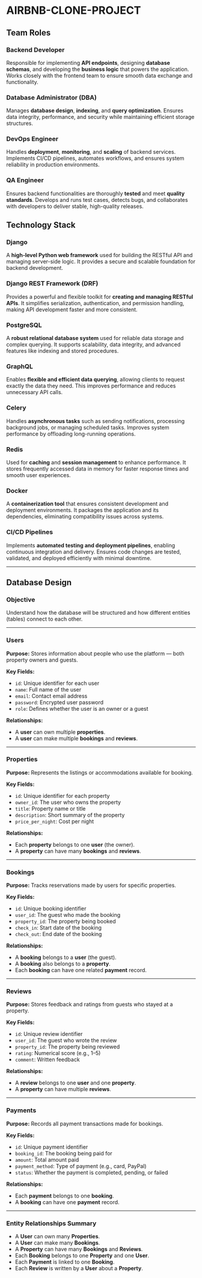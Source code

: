 # AIRBNB-CLONE-PROJECT
## Team Roles 
### Backend Developer  
Responsible for implementing **API endpoints**, designing **database schemas**, and developing the **business logic** that powers the application. Works closely with the frontend team to ensure smooth data exchange and functionality.

### Database Administrator (DBA)  
Manages **database design**, **indexing**, and **query optimization**. Ensures data integrity, performance, and security while maintaining efficient storage structures.

### DevOps Engineer  
Handles **deployment**, **monitoring**, and **scaling** of backend services. Implements CI/CD pipelines, automates workflows, and ensures system reliability in production environments.

### QA Engineer  
Ensures backend functionalities are thoroughly **tested** and meet **quality standards**. Develops and runs test cases, detects bugs, and collaborates with developers to deliver stable, high-quality releases.



##  Technology Stack

###  Django  
A **high-level Python web framework** used for building the RESTful API and managing server-side logic. It provides a secure and scalable foundation for backend development.

### Django REST Framework (DRF)  
Provides a powerful and flexible toolkit for **creating and managing RESTful APIs**. It simplifies serialization, authentication, and permission handling, making API development faster and more consistent.

###  PostgreSQL  
A **robust relational database system** used for reliable data storage and complex querying. It supports scalability, data integrity, and advanced features like indexing and stored procedures.

###  GraphQL  
Enables **flexible and efficient data querying**, allowing clients to request exactly the data they need. This improves performance and reduces unnecessary API calls.

###  Celery  
Handles **asynchronous tasks** such as sending notifications, processing background jobs, or managing scheduled tasks. Improves system performance by offloading long-running operations.

###  Redis  
Used for **caching** and **session management** to enhance performance. It stores frequently accessed data in memory for faster response times and smooth user experiences.

###  Docker  
A **containerization tool** that ensures consistent development and deployment environments. It packages the application and its dependencies, eliminating compatibility issues across systems.

### CI/CD Pipelines  
Implements **automated testing and deployment pipelines**, enabling continuous integration and delivery. Ensures code changes are tested, validated, and deployed efficiently with minimal downtime.



---

## Database Design

### Objective
Understand how the database will be structured and how different entities (tables) connect to each other.

---

### Users  
**Purpose:** Stores information about people who use the platform — both property owners and guests.  

**Key Fields:**  
- `id`: Unique identifier for each user  
- `name`: Full name of the user  
- `email`: Contact email address  
- `password`: Encrypted user password  
- `role`: Defines whether the user is an owner or a guest  

**Relationships:**  
- A **user** can own multiple **properties**.  
- A **user** can make multiple **bookings** and **reviews**.

---

### Properties  
**Purpose:** Represents the listings or accommodations available for booking.  

**Key Fields:**  
- `id`: Unique identifier for each property  
- `owner_id`: The user who owns the property  
- `title`: Property name or title  
- `description`: Short summary of the property  
- `price_per_night`: Cost per night  

**Relationships:**  
- Each **property** belongs to one **user** (the owner).  
- A **property** can have many **bookings** and **reviews**.

---

### Bookings  
**Purpose:** Tracks reservations made by users for specific properties.  

**Key Fields:**  
- `id`: Unique booking identifier  
- `user_id`: The guest who made the booking  
- `property_id`: The property being booked  
- `check_in`: Start date of the booking  
- `check_out`: End date of the booking  

**Relationships:**  
- A **booking** belongs to a **user** (the guest).  
- A **booking** also belongs to a **property**.  
- Each **booking** can have one related **payment** record.

---

### Reviews  
**Purpose:** Stores feedback and ratings from guests who stayed at a property.  

**Key Fields:**  
- `id`: Unique review identifier  
- `user_id`: The guest who wrote the review  
- `property_id`: The property being reviewed  
- `rating`: Numerical score (e.g., 1–5)  
- `comment`: Written feedback  

**Relationships:**  
- A **review** belongs to one **user** and one **property**.  
- A **property** can have multiple **reviews**.

---

### Payments  
**Purpose:** Records all payment transactions made for bookings.  

**Key Fields:**  
- `id`: Unique payment identifier  
- `booking_id`: The booking being paid for  
- `amount`: Total amount paid  
- `payment_method`: Type of payment (e.g., card, PayPal)  
- `status`: Whether the payment is completed, pending, or failed  

**Relationships:**  
- Each **payment** belongs to one **booking**.  
- A **booking** can have one **payment** record.

---

### Entity Relationships Summary  
- A **User** can own many **Properties**.  
- A **User** can make many **Bookings**.  
- A **Property** can have many **Bookings** and **Reviews**.  
- Each **Booking** belongs to one **Property** and one **User**.  
- Each **Payment** is linked to one **Booking**.  
- Each **Review** is written by a **User** about a **Property**.

